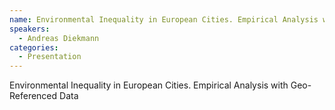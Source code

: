 ```yaml
--- 
name: Environmental Inequality in European Cities. Empirical Analysis with Geo-Referenced Data 
speakers: 
  - Andreas Diekmann
categories:
  - Presentation
---
```


Environmental Inequality in European Cities. Empirical Analysis with Geo-Referenced Data